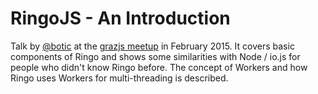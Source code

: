 # RingoJS - An Introduction

Talk by [@botic](https://twitter.com/botic) at the [grazjs meetup](http://meetup.com/grazjs/) in February 2015.
It covers basic components of Ringo and shows some similarities with Node / io.js for people who didn't know Ringo before.
The concept of Workers and how Ringo uses Workers for multi-threading is described.

<script async class="speakerdeck-embed"
    data-id="b51c558e87c34de19e57384bce535f3e" data-ratio="1.77777777777778"
    src="//speakerdeck.com/assets/embed.js"></script>